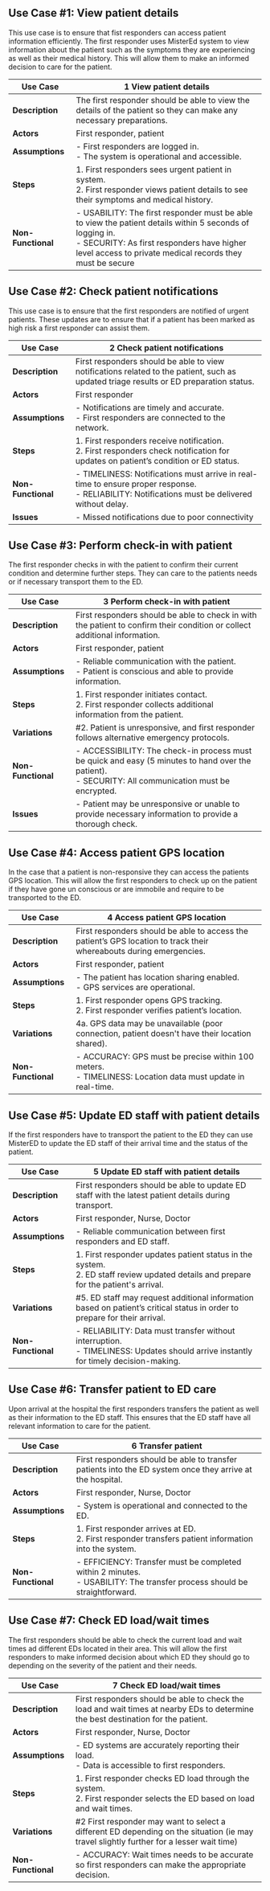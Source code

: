 ## Use Case #1: View patient details

This use case is to ensure that fist responders can access patient information efficiently. The first responder uses MisterEd system to view information about the patient such as the symptoms they are experiencing as well as their medical history. This will allow them to make an informed decision to care for the patient.

| **Use Case**    | 1 View patient details |
| --- | --- |
| **Description** | The first responder should be able to view the details of the patient so they can make any necessary preparations. |
| **Actors**      | First responder, patient |
| **Assumptions** | - First responders are logged in.<br> - The system is operational and accessible. |
| **Steps**       | 1. First responders sees urgent patient in system.<br>2. First responder views patient details to see their symptoms and medical history. |
| **Non-Functional** | - USABILITY: The first responder must be able to view the patient details within 5 seconds of logging in.<br>- SECURITY: As first responders have higher level access to private medical records they must be secure |

## Use Case #2: Check patient notifications

This use case is to ensure that the first responders are notified of urgent patients. These updates are to ensure that if a patient has been marked as high risk a first responder can assist them.

| **Use Case**    | 2 Check patient notifications |
| --- | --- |
| **Description** | First responders should be able to view notifications related to the patient, such as updated triage results or ED preparation status. |
| **Actors**      | First responder |
| **Assumptions** | - Notifications are timely and accurate.<br>- First responders are connected to the network. |
| **Steps**       | 1. First responders receive notification. <br>2. First responders check notification for updates on patient’s condition or ED status. |
| **Non-Functional** | - TIMELINESS: Notifications must arrive in real-time to ensure proper response.<br>- RELIABILITY: Notifications must be delivered without delay. |
| **Issues**      | 	- Missed notifications due to poor connectivity |

## Use Case #3: Perform check-in with patient

The first responder checks in with the patient to confirm their current condition and determine further steps. They can care to the patients needs or if necessary transport them to the ED.

| **Use Case**    | 3 Perform check-in with patient |
| --- | --- |
| **Description** | First responders should be able to check in with the patient to confirm their condition or collect additional information. |
| **Actors**      | First responder, patient |
| **Assumptions** | - Reliable communication with the patient.<br>- Patient is conscious and able to provide information. |
| **Steps**       | 1. First responder initiates contact.<br>2. First responder collects additional information from the patient. |
| **Variations**  | #2. Patient is unresponsive, and first responder follows alternative emergency protocols. |
| **Non-Functional** | - ACCESSIBILITY: The check-in process must be quick and easy (5 minutes to hand over the patient).<br>- SECURITY: All communication must be encrypted. |
| **Issues**      | - Patient may be unresponsive or unable to provide necessary information to provide a thorough check. |

## Use Case #4: Access patient GPS location

In the case that a patient is non-responsive they can access the patients GPS location. This will allow the first responders to check up on the patient if they have gone un conscious or are immobile and require to be transported to the ED.

| **Use Case**    | 4 Access patient GPS location |
| --- | --- |
| **Description** | First responders should be able to access the patient’s GPS location to track their whereabouts during emergencies. |
| **Actors**      | First responder, patient |
| **Assumptions** | - The patient has location sharing enabled.<br>- GPS services are operational. |
| **Steps**       | 1. First responder opens GPS tracking.<br>2. First responder verifies patient’s location. |
| **Variations**  | 4a. GPS data may be unavailable (poor connection, patient doesn't have their location shared). |
| **Non-Functional** | - ACCURACY: GPS must be precise within 100 meters.<br>- TIMELINESS: Location data must update in real-time. |

## Use Case #5: Update ED staff with patient details

If the first responders have to transport the patient to the ED they can use MisterED to update the ED staff of their arrival time and the status of the patient.

| **Use Case**    | 5 Update ED staff with patient details |
| --- | --- |
| **Description** | First responders should be able to update ED staff with the latest patient details during transport. |
| **Actors**      | First responder, Nurse, Doctor |
| **Assumptions** | - Reliable communication between first responders and ED staff. |
| **Steps**       | 1. First responder updates patient status in the system.<br>2. ED staff review updated details and prepare for the patient's arrival. |
| **Variations**  | #5. ED staff may request additional information based on patient’s critical status in order to prepare for their arrival. |
| **Non-Functional** | - RELIABILITY: Data must transfer without interruption.<br>- TIMELINESS: Updates should arrive instantly for timely decision-making. |

## Use Case #6: Transfer patient to ED care

Upon arrival at the hospital the first responders transfers the patient as well as their information to the ED staff. This ensures that the ED staff have all relevant information to care for the patient.

| **Use Case**    | 6 Transfer patient |
| --- | --- |
| **Description** | First responders should be able to transfer patients into the ED system once they arrive at the hospital. |
| **Actors**      | First responder, Nurse, Doctor |
| **Assumptions** | - System is operational and connected to the ED. |
| **Steps**       | 1. First responder arrives at ED.<br>2. First responder transfers patient information into the system. |
| **Non-Functional** | - EFFICIENCY: Transfer must be completed within 2 minutes.<br>- USABILITY: The transfer process should be straightforward. |

## Use Case #7: Check ED load/wait times

The first responders should be able to check the current load and wait times ad different EDs located in their area. This will allow the first responders to make informed decision about which ED they should go to depending on the severity of the patient and their needs.

| **Use Case**    | 7 Check ED load/wait times |
| --- | --- |
| **Description** | First responders should be able to check the load and wait times at nearby EDs to determine the best destination for the patient. |
| **Actors**      | First responder, Nurse, Doctor |
| **Assumptions** | - ED systems are accurately reporting their load.<br>- Data is accessible to first responders. |
| **Steps**       | 1. First responder checks ED load through the system.<br>2. First responder selects the ED based on load and wait times. |
| **Variations**  | #2 First responder may want to select a different ED depending on the situation (ie may travel slightly further for a lesser wait time) |
| **Non-Functional** | - ACCURACY: Wait times needs to be accurate so first responders can make the appropriate decision. |